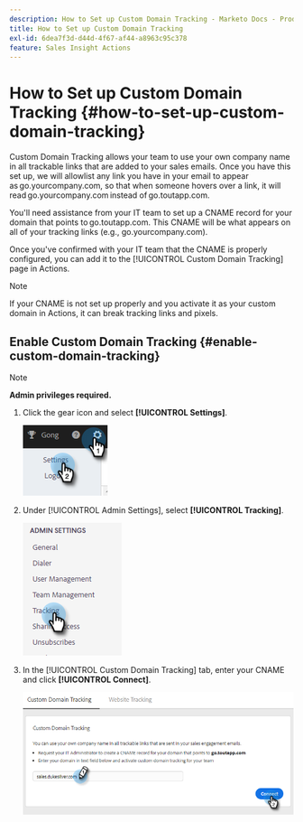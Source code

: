 ```yaml
---
description: How to Set up Custom Domain Tracking - Marketo Docs - Product Documentation
title: How to Set up Custom Domain Tracking
exl-id: 6dea7f3d-d44d-4f67-af44-a8963c95c378
feature: Sales Insight Actions
---
```

# How to Set up Custom Domain Tracking {#how-to-set-up-custom-domain-tracking}

Custom Domain Tracking allows your team to use your own company name in all trackable links that are added to your sales emails. Once you have this set up, we will allowlist any link you have in your email to appear as go.yourcompany.com, so that when someone hovers over a link, it will read go.yourcompany.com instead of go.toutapp.com.

You'll need assistance from your IT team to set up a CNAME record for your domain that points to go.toutapp.com. This CNAME will be what appears on all of your tracking links (e.g., go.yourcompany.com).

Once you've confirmed with your IT team that the CNAME is properly configured, you can add it to the [!UICONTROL Custom Domain Tracking] page in Actions.

>[!NOTE]
>
>If your CNAME is not set up properly and you activate it as your custom domain in Actions, it can break tracking links and pixels.

## Enable Custom Domain Tracking {#enable-custom-domain-tracking}

>[!NOTE]
>
>**Admin privileges required.**

1. Click the gear icon and select **[!UICONTROL Settings]**.

   ![](assets/how-to-set-up-custom-domain-tracking-1.png)

1. Under [!UICONTROL Admin Settings], select **[!UICONTROL Tracking]**.

   ![](assets/how-to-set-up-custom-domain-tracking-2.png)

1. In the [!UICONTROL Custom Domain Tracking] tab, enter your CNAME and click **[!UICONTROL Connect]**.

   ![](assets/how-to-set-up-custom-domain-tracking-3.png)
